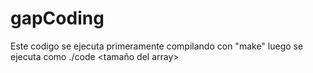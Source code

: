 # gapCoding
 Este codigo se ejecuta primeramente compilando con "make"
 luego se ejecuta como ./code <tamaño del array> <diferencia epsilon> 